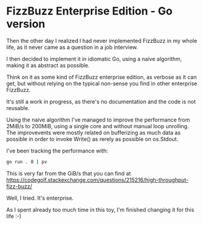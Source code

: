 # FizzBuzz Enterprise Edition - Go version

Then the other day I realized I had never implemented FizzBuzz in my whole life,
as it never came as a question in a job interview.

I then decided to implement it in idiomatic Go, using a naive algorithm, making it as abstract as possible.

Think on it as some kind of FizzBuzz enterprise edition, as verbose as it can get,
but without relying on the typical non-sense you find in other enterprise FizzBuzz.

It's still a work in progress, as there's no documentation and the code is not reusable.

Using the naive algorithm I've managed to improve the performance from 2MiB/s to 200MiB,
using a single core and without manual loop unrolling. The improvevents were mostly
related on bufferizing as much data as possible in order to invoke Write() as rerely as possible
on os.Stdout.

I've been tracking the performance with:

```sh
go run . 0 | pv
```

This is very far from the GiB/s that you can find at https://codegolf.stackexchange.com/questions/215216/high-throughput-fizz-buzz/

Well, I tried. It's enterprise.

As I spent already too much time in this toy, I'm finished changing it for this life :-)

